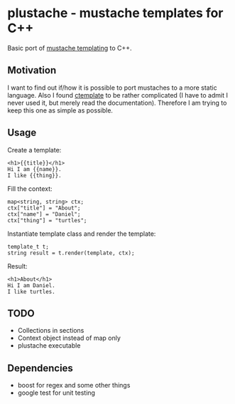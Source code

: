 # plustache - mustache templates for C++
Basic port of [mustache templating](http://mustache.github.com) to C++.

## Motivation
I want to find out if/how it is possible to port mustaches to a more static
language.  Also I found [ctemplate](http://code.google.com/p/google-ctemplate/)
to be rather complicated (I have to admit I never used it, but merely read the
documentation). Therefore I am trying to keep this one as simple as possible.

## Usage
Create a template:

    <h1>{{title}}</h1>
    Hi I am {{name}}.
    I like {{thing}}.

Fill the context:

    map<string, string> ctx;
    ctx["title"] = "About";
    ctx["name"] = "Daniel";
    ctx["thing"] = "turtles";

Instantiate template class and render the template:

    template_t t;
    string result = t.render(template, ctx);

Result:

    <h1>About</h1>
    Hi I am Daniel.
    I like turtles.

## TODO
* Collections in sections
* Context object instead of map only
* plustache executable

## Dependencies
* boost for regex and some other things
* google test for unit testing
